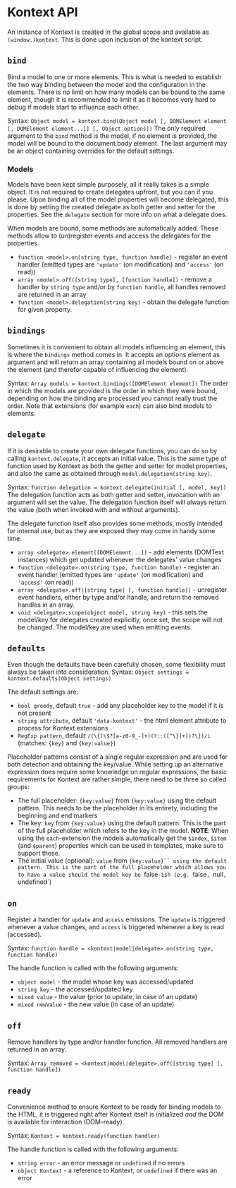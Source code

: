 # Kontext API
An instance of Kontext is created in the global scope and available as `(window.)kontext`. This is done upon inclusion of the kontext script.


## `bind`
Bind a model to one or more elements. This is what is needed to establish the two way binding between the model and the configuration in the elements. There is no limit on how many models can be bound to the same element, though it is recommended to limit it as it becomes very hard to debug if models start to influence each other.

Syntax: `Object model = kontext.bind(Object model [, DOMElement element [, DOMElement element...]] [, Object options])`
The only required argument to the `bind` method is the model, if no element is provided, the model will be bound to the document.body element. The last argument may be an object containing overrides for the default settings.


### Models
Models have been kept simple purposely, all it really takes is a simple object. It is not required to create delegates upfront, but you can if you please. Upon binding all of the model properties will become delegated, this is done by setting the created delegate as both getter and setter for the properties. See the `delegate` section for more info on what a delegate does.

When models are bound, some methods are automatically added. These methods allow to (un)register events and access the delegates for the properties.
- `function <model>.on(string type, function handle)` - register an event handler (emitted types are `'update'` (on modification) and `'access'` (on read))
- `array <model>.off([string type], [function handle])` - remove a handler by `string type` and/or by `function handle`, all handles removed are returned in an array
- `function <model>.delegation(string key)` - obtain the delegate function for given property.


## `bindings`
Sometimes it is convenient to obtain all models influencing an element, this is where the `bindings` method comes in. It accepts an options element as argument and will return an array containing all models bound on or above the element (and therefor capable of influencing the element).

Syntax: `Array models = kontext.bindings([DOMElement element])`
The order in which the models are provided is the order in which they were bound, depending on how the binding are processed you cannot really trust the order. Note that extensions (for example `each`) can also bind models to elements.


## `delegate`
If it is desirable to create your own delegate functions, you can do so by calling `kontext.delegate`, it accepts an initial value. This is the same type of function used by Kontext as both the getter and setter for model properties, and also the same as obtained through `model.delegation(string key)`.

Syntax: `function delegation = kontext.delegate(initial [, model, key])`
The delegation function acts as both getter and setter, invocation with an argument will set the value. The delegation function itself will always return the value (both when invoked with and without arguments).

The delegate function itself also provides some methods, mostly intended for internal use, but as they are exposed they may come in handy some time.
- `array <delegate>.element([DOMElement...])` - add elements (DOMText instances) which get updated whenever the delegates' value changes
- `function <delegate>.on(string type, function handle)` - register an event handler (emitted types are `'update'` (on modification) and `'access'` (on read))
- `array <delegate>.off([string type] [, function handle])` - unregister event handlers, either by type and/or handle, and return the removed handles in an array.
- `void <delegate>.scope(object model, string key)` - this sets the model/key for delegates created explicitly, once set, the scope will not be changed. The model/key are used when emitting events.

## `defaults`
Even though the defaults have been carefully chosen, some flexibility must always be taken into consideration.
Syntax: `Object settings = kontext.defaults(Object settings)`

The default settings are:
- `bool greedy`, default `true` - add any placeholder key to the model if it is not present
- `string attribute`, default `'data-kontext'` - the html element attribute to process for Kontext extensions
- `RegExp pattern`, default `/(\{(\$?[a-z0-9_-]+)(?::([^\}]+))?\})/i` (matches: `{key}` and `{key:value}`)

Placeholder patterns consist of a single regular expression and are used for both detection and obtaining the key/value. While setting up an alternative expression does require some knowledge on regular expressions, the basic requirements for Kontext are rather simple, there need to be three so called groups:
- The full placeholder: `{key:value}` from `{key:value}` using the default pattern. This needs to be the placeholder in its entirety, including the beginning and end markers
- The key: `key` from `{key:value}` using the default pattern. This is the part of the full placeholder which refers to the key in the model. **NOTE**: When using the `each`-extension the models automatically get the `$index`, `$item` (and `$parent`) properties which can be used in templates, make sure to support these.
- The initial value (optional): `value` from `{key:value}`` using the default pattern. This is the part of the full placeholder which allows you to have a value should the model key be `false`-ish (e.g. `false`, `null`, `undefined`)


## `on`
Register a handler for `update` and `access` emissions. The `update` is triggered whenever a value changes, and `access` is triggered whenever a key is read (accessed).

Syntax: `function handle = <kontext|model|delegate>.on(string type, function handle)`

The handle function is called with the following arguments:
- `object model` - the model whose key was accessed/updated
- `string key` - the accessed/updated key
- `mixed value` - the value (prior to update, in case of an update)
- `mixed newValue` - the new value (in case of an update)

## `off`
Remove handlers by type and/or handler function. All removed handlers are returned in an array.

Syntax: `Array removed = <kontext|model|delegate>.off([string type] [, function handle])`

## `ready`
Convenience method to ensure Kontext to be ready for binding models to the HTML, it is triggered right after Kontext itself is initialized _and_ the DOM is available for interaction (DOM-ready).

Syntax: `Kontext = kontext.ready(function handler)`

The handle function is called with the following arguments:
- `string error` - an error message or `undefined` if no errors
- `object Kontext` - a reference to Kontext, or `undefined` if there was an error

